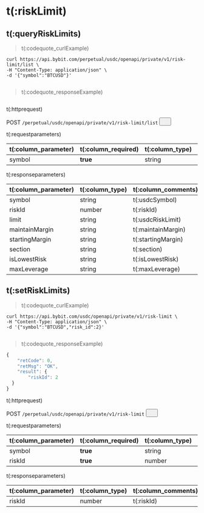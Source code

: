 # t(:riskLimit)


## t(:queryRiskLimits) 


> t(:codequote_curlExample)

```console
curl https://api.bybit.com/perpetual/usdc/openapi/private/v1/risk-limit/list \
-H "Content-Type: application/json" \
-d '{"symbol":"BTCUSD"}'
```

```python

```


> t(:codequote_responseExample)

```javascript

```


<p class="fake_header">t(:httprequest)</p>
POST
<code><span id=vpoCreate>/perpetual/usdc/openapi/private/v1/risk-limit/list</span></code>
<button class="clipboard_button" data-clipboard-action="copy" data-clipboard-target="#vpoCreate"><img src="/images/copy_to_clipboard.png" height=zh5 width=15></img></button>

<p class="fake_header">t(:requestparameters)</p>

|t(:column_parameter)|t(:column_required)|t(:column_type)|t(:column_comments)|
|:----- |:-------|:-----|----- |
|symbol|<b>true</b>|string|t(:usdcSymbol)|


<p class="fake_header">t(:responseparameters)</p>

|t(:column_parameter)|t(:column_type)|t(:column_comments)|
|:----- |:-----|----- |
|symbol|string|t(:usdcSymbol)|
|riskId|number|t(:riskId)|
|limit|string|t(:usdcRiskLimit)|
|maintainMargin|string|t(:maintainMargin)|
|startingMargin|string|t(:startingMargin)|
|section|string|t(:section)|
|isLowestRisk|string|t(:isLowestRisk)|
|maxLeverage|string|t(:maxLeverage)|


## t(:setRiskLimits) 


> t(:codequote_curlExample)

```console
curl https://api.bybit.com/usdc/openapi/private/v1/risk-limit \
-H "Content-Type: application/json" \
-d '{"symbol":"BTCUSD","risk_id":2}'

```

```python

```


> t(:codequote_responseExample)

```javascript
{
    "retCode": 0,
    "retMsg": "OK",
    "result": {
        "riskId": 2
  }
}
```


<p class="fake_header">t(:httprequest)</p>
POST
<code><span id=vpoCreate>/perpetual/usdc/openapi/private/v1/risk-limit</span></code>
<button class="clipboard_button" data-clipboard-action="copy" data-clipboard-target="#vpoCreate"><img src="/images/copy_to_clipboard.png" height=zh5 width=15></img></button>

<p class="fake_header">t(:requestparameters)</p>

|t(:column_parameter)|t(:column_required)|t(:column_type)|t(:column_comments)|
|:----- |:-------|:-----|----- |
|symbol|<b>true</b>|string|t(:usdcSymbol)|
|riskId|<b>true</b>|number|t(:riskId)|


<p class="fake_header">t(:responseparameters)</p>

|t(:column_parameter)|t(:column_type)|t(:column_comments)|
|:----- |:-----|----- |
|riskId|number|t(:riskId)|





